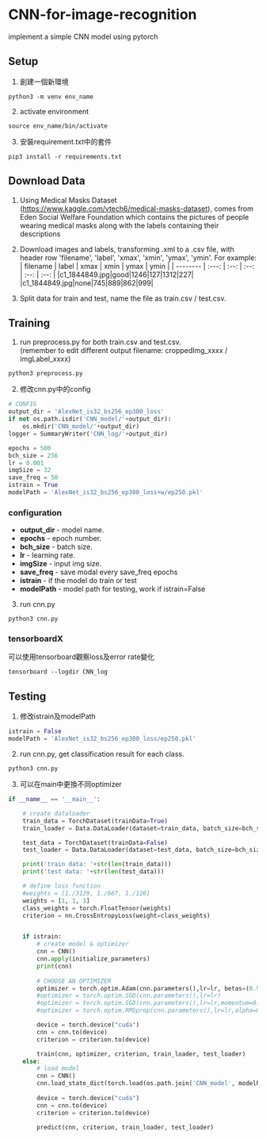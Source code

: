 # CNN-for-image-recognition
implement a simple CNN model using pytorch

## Setup
1. 創建一個新環境
```
python3 -m venv env_name
```
2. activate environment
```
source env_name/bin/activate
```
3. 安裝requirement.txt中的套件
```
pip3 install -r requirements.txt
```


## Download Data
1. Using Medical Masks Dataset (https://www.kaggle.com/vtech6/medical-masks-dataset), comes from Eden Social Welfare Foundation which contains the pictures of people wearing medical masks along with the labels containing their descriptions

2. Download images and labels, transforming .xml to a .csv file, with header row 'filename', 'label', 'xmax', 'xmin', 'ymax', 'ymin'.
   For example:
   | filename | label | xmax | xmin | ymax | ymin |
   | -------- | :---: | :--: | :--: | :--: | :--: |
   |c1\_1844849.jpg|good|1246|127|1312|227|
   |c1\_1844849.jpg|none|745|889|862|999|
   
3. Split data for train and test, name the file as train.csv / test.csv.



## Training
1.  run preprocess.py for both train.csv and test.csv.  
   (remember to edit different output filename: croppedImg_xxxx / imgLabel_xxxx)
```
python3 preprocess.py
```

2.  修改cnn.py中的config
```python
# CONFIG
output_dir = 'AlexNet_is32_bs256_ep300_loss'
if not os.path.isdir('CNN_model/'+output_dir):
    os.mkdir('CNN_model/'+output_dir)
logger = SummaryWriter('CNN_log/'+output_dir)

epochs = 500
bch_size = 256
lr = 0.001
imgSize = 32
save_freq = 50
istrain = True
modelPath = 'AlexNet_is32_bs256_ep300_loss+w/ep250.pkl'
```

### configuration
- **output_dir** - model name.
- **epochs** - epoch number.
- **bch_size** - batch size.
- **lr** - learning rate.
- **imgSize** - input img size.
- **save_freq** - save modal every save_freq epochs
- **istrain** - if the model do train or test
- **modelPath** - model path for testing, work if istrain=False

3.  run cnn.py
```
python3 cnn.py
```

### tensorboardX
可以使用tensorboard觀察loss及error rate變化
```
tensorboard --logdir CNN_log
```

## Testing
1. 修改istrain及modelPath
```python
istrain = False
modelPath = 'AlexNet_is32_bs256_ep300_loss/ep250.pkl'
```
2. run cnn.py, get classification result for each class.
```
python3 cnn.py
```

3. 可以在main中更換不同optimizer
```python
if __name__ == '__main__':

    # create dataloader
    train_data = TorchDataset(trainData=True)
    train_loader = Data.DataLoader(dataset=train_data, batch_size=bch_size, shuffle=True)

    test_data = TorchDataset(trainData=False)
    test_loader = Data.DataLoader(dataset=test_data, batch_size=bch_size, shuffle=False)

    print('train data: '+str(len(train_data)))
    print('test data: '+str(len(test_data)))

    # define loss function
    #weights = [1./3129, 1./667, 1./126]
    weights = [1, 1, 1]
    class_weights = torch.FloatTensor(weights)
    criterion = nn.CrossEntropyLoss(weight=class_weights)


    if istrain:
        # create model & optimizer
        cnn = CNN()
        cnn.apply(initialize_parameters)
        print(cnn) 
        
        # CHOOSE AN OPTIMIZER
        optimizer = torch.optim.Adam(cnn.parameters(),lr=lr, betas=(0.9, 0.999), eps=1e-08)
        #optimizer = torch.optim.SGD(cnn.parameters(),lr=lr)
        #optimizer = torch.optim.SGD(cnn.parameters(),lr=lr,momentum=0.8)        
        #optimizer = torch.optim.RMSprop(cnn.parameters(),lr=lr,alpha=0.9)

        device = torch.device("cuda")
        cnn = cnn.to(device)
        criterion = criterion.to(device)

        train(cnn, optimizer, criterion, train_loader, test_loader)
    else:
        # load model
        cnn = CNN()
        cnn.load_state_dict(torch.load(os.path.join('CNN_model', modelPath)))
        
        device = torch.device("cuda")
        cnn = cnn.to(device)
        criterion = criterion.to(device)

        predict(cnn, criterion, train_loader, test_loader)
```
